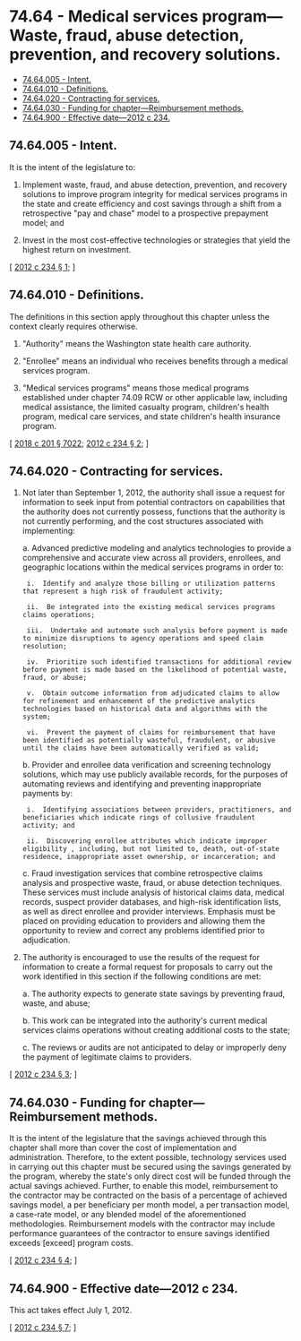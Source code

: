 # 74.64 - Medical services program—Waste, fraud, abuse detection, prevention, and recovery solutions.
* [74.64.005 - Intent.](#7464005---intent)
* [74.64.010 - Definitions.](#7464010---definitions)
* [74.64.020 - Contracting for services.](#7464020---contracting-for-services)
* [74.64.030 - Funding for chapter—Reimbursement methods.](#7464030---funding-for-chapterreimbursement-methods)
* [74.64.900 - Effective date—2012 c 234.](#7464900---effective-date2012-c-234)
## 74.64.005 - Intent.
It is the intent of the legislature to:

1. Implement waste, fraud, and abuse detection, prevention, and recovery solutions to improve program integrity for medical services programs in the state and create efficiency and cost savings through a shift from a retrospective "pay and chase" model to a prospective prepayment model; and

2. Invest in the most cost-effective technologies or strategies that yield the highest return on investment.

\[ [2012 c 234 § 1](http://lawfilesext.leg.wa.gov/biennium/2011-12/Pdf/Bills/Session%20Laws/House/2571-S.SL.pdf?cite=2012%20c%20234%20§%201); \]

## 74.64.010 - Definitions.
The definitions in this section apply throughout this chapter unless the context clearly requires otherwise.

1. "Authority" means the Washington state health care authority.

2. "Enrollee" means an individual who receives benefits through a medical services program.

3. "Medical services programs" means those medical programs established under chapter 74.09 RCW or other applicable law, including medical assistance, the limited casualty program, children's health program, medical care services, and state children's health insurance program.

\[ [2018 c 201 § 7022](http://lawfilesext.leg.wa.gov/biennium/2017-18/Pdf/Bills/Session%20Laws/House/1388-S.SL.pdf?cite=2018%20c%20201%20§%207022); [2012 c 234 § 2](http://lawfilesext.leg.wa.gov/biennium/2011-12/Pdf/Bills/Session%20Laws/House/2571-S.SL.pdf?cite=2012%20c%20234%20§%202); \]

## 74.64.020 - Contracting for services.
1. Not later than September 1, 2012, the authority shall issue a request for information to seek input from potential contractors on capabilities that the authority does not currently possess, functions that the authority is not currently performing, and the cost structures associated with implementing:

    a.  Advanced predictive modeling and analytics technologies to provide a comprehensive and accurate view across all providers, enrollees, and geographic locations within the medical services programs in order to:

        i.  Identify and analyze those billing or utilization patterns that represent a high risk of fraudulent activity;

        ii.  Be integrated into the existing medical services programs claims operations;

        iii.  Undertake and automate such analysis before payment is made to minimize disruptions to agency operations and speed claim resolution;

        iv.  Prioritize such identified transactions for additional review before payment is made based on the likelihood of potential waste, fraud, or abuse;

        v.  Obtain outcome information from adjudicated claims to allow for refinement and enhancement of the predictive analytics technologies based on historical data and algorithms with the system;

        vi.  Prevent the payment of claims for reimbursement that have been identified as potentially wasteful, fraudulent, or abusive until the claims have been automatically verified as valid;

    b.  Provider and enrollee data verification and screening technology solutions, which may use publicly available records, for the purposes of automating reviews and identifying and preventing inappropriate payments by:

        i.  Identifying associations between providers, practitioners, and beneficiaries which indicate rings of collusive fraudulent activity; and

        ii.  Discovering enrollee attributes which indicate improper eligibility , including, but not limited to, death, out-of-state residence, inappropriate asset ownership, or incarceration; and

    c.  Fraud investigation services that combine retrospective claims analysis and prospective waste, fraud, or abuse detection techniques. These services must include analysis of historical claims data, medical records, suspect provider databases, and high-risk identification lists, as well as direct enrollee and provider interviews. Emphasis must be placed on providing education to providers and allowing them the opportunity to review and correct any problems identified prior to adjudication.

2. The authority is encouraged to use the results of the request for information to create a formal request for proposals to carry out the work identified in this section if the following conditions are met:

    a.  The authority expects to generate state savings by preventing fraud, waste, and abuse;

    b.  This work can be integrated into the authority's current medical services claims operations without creating additional costs to the state;

    c.  The reviews or audits are not anticipated to delay or improperly deny the payment of legitimate claims to providers.

\[ [2012 c 234 § 3](http://lawfilesext.leg.wa.gov/biennium/2011-12/Pdf/Bills/Session%20Laws/House/2571-S.SL.pdf?cite=2012%20c%20234%20§%203); \]

## 74.64.030 - Funding for chapter—Reimbursement methods.
It is the intent of the legislature that the savings achieved through this chapter shall more than cover the cost of implementation and administration. Therefore, to the extent possible, technology services used in carrying out this chapter must be secured using the savings generated by the program, whereby the state's only direct cost will be funded through the actual savings achieved. Further, to enable this model, reimbursement to the contractor may be contracted on the basis of a percentage of achieved savings model, a per beneficiary per month model, a per transaction model, a case-rate model, or any blended model of the aforementioned methodologies. Reimbursement models with the contractor may include performance guarantees of the contractor to ensure savings identified exceeds [exceed] program costs.

\[ [2012 c 234 § 4](http://lawfilesext.leg.wa.gov/biennium/2011-12/Pdf/Bills/Session%20Laws/House/2571-S.SL.pdf?cite=2012%20c%20234%20§%204); \]

## 74.64.900 - Effective date—2012 c 234.
This act takes effect July 1, 2012.

\[ [2012 c 234 § 7](http://lawfilesext.leg.wa.gov/biennium/2011-12/Pdf/Bills/Session%20Laws/House/2571-S.SL.pdf?cite=2012%20c%20234%20§%207); \]

